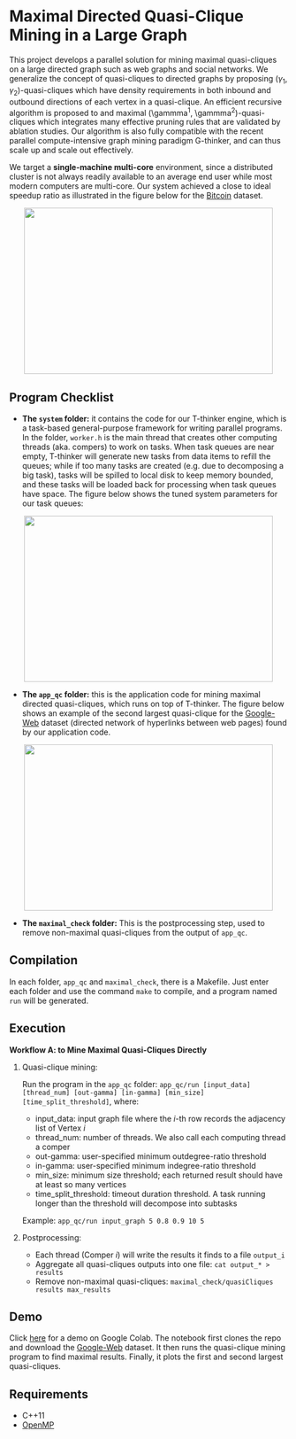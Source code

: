 # Maximal Directed Quasi-Clique Mining in a Large Graph

This project develops a parallel solution for mining maximal quasi-cliques on a large directed graph such as web graphs and social networks.
We generalize the concept of quasi-cliques to directed graphs by proposing ($\gamma$<sub>1</sub>, $\gamma$<sub>2</sub>)-quasi-cliques which have density requirements in both inbound and outbound directions of each vertex in a quasi-clique. An efficient recursive algorithm is proposed to and maximal (\gammma<sup>1</sup>, \gammma<sup>2</sup>)-quasi-cliques which integrates many effective pruning rules that are validated by ablation studies. Our algorithm is also fully compatible with the recent parallel compute-intensive graph mining paradigm G-thinker, and can thus scale up and scale out effectively.

We target a **single-machine multi-core** environment, since a distributed cluster is not always readily available to an average end user while most modern computers are multi-core. Our system achieved a close to ideal speedup ratio as illustrated in the figure below for the [Bitcoin](http://konect.cc/networks/soc-sign-bitcoinotc/) dataset.

<p align="center">
  <!-- <img src="imgs/img3.PNG" width="450" height="300" /> -->
  <img align="center" src="https://github.com/guimuguo/Tthinker_DQC/blob/main/imgs/img3.PNG" width="450" height="300" />
</p>




## Program Checklist
- **The `system` folder:** it contains the code for our T-thinker engine, which is a task-based general-purpose framework for writing parallel programs. In the folder, `worker.h` is the main thread that creates other computing threads (aka. compers) to work on tasks. When task queues are near empty, T-thinker will generate new tasks from data items to refill the queues; while if too many tasks are created (e.g. due to decomposing a big task), tasks will be spilled to local disk to keep memory bounded, and these tasks will be loaded back for processing when task queues have space. The figure below shows the tuned system parameters for our task queues:

<p align="center">
<img src="https://github.com/guimuguo/Tthinker_DQC/blob/main/imgs/img2.PNG" width="450" height="300" />
</p>

- **The `app_qc` folder:** this is the application code for mining maximal directed quasi-cliques, which runs on top of T-thinker. The figure below shows an example of the second largest quasi-clique for the [Google-Web](https://snap.stanford.edu/data/web-Google.html) dataset (directed network of hyperlinks between web pages) found by our application code.

<p align="center">
<img src="https://github.com/guimuguo/Tthinker_DQC/blob/main/imgs/img1.PNG" width="450" height="300" />
</p>


- **The `maximal_check` folder:** This is the postprocessing step, used to remove non-maximal quasi-cliques from the output of `app_qc`.

## Compilation
In each folder, `app_qc` and `maximal_check`, there is a Makefile. Just enter each folder and use the command `make` to compile, and a program named `run` will be generated.

## Execution
**Workflow A: to Mine Maximal Quasi-Cliques Directly**
  1. Quasi-clique mining:
 
      Run the program in the `app_qc` folder: `app_qc/run [input_data] [thread_num] [out-gamma] [in-gamma] [min_size] [time_split_threshold]`, where: 
        - input_data: input graph file where the *i*-th row records the adjacency list of Vertex *i*
        - thread_num: number of threads. We also call each computing thread a comper
        - out-gamma: user-specified minimum outdegree-ratio threshold
        - in-gamma: user-specified minimum indegree-ratio threshold
        - min_size: minimum size threshold; each returned result should have at least so many vertices
        - time_split_threshold: timeout duration threshold. A task running longer than the threshold will decompose into subtasks 

        Example: `app_qc/run input_graph 5 0.8 0.9 10 5`

  2. Postprocessing:
      - Each thread (Comper *i*) will write the results it finds to a file `output_i`
      - Aggregate all quasi-cliques outputs into one file: `cat output_* > results`
      - Remove non-maximal quasi-cliques: `maximal_check/quasiCliques results max_results`


## Demo
Click [here](https://colab.research.google.com/drive/1Cn0cB9uZ8uOtlPbAfTWw9g0NM9qBrkxC?usp=sharing) for a demo on Google Colab. The notebook first clones the repo and download the [Google-Web](https://snap.stanford.edu/data/web-Google.html) dataset. It then runs the quasi-clique mining program to find maximal results. Finally, it plots the first and second largest quasi-cliques.

## Requirements

* C++11
* [OpenMP](https://www.openmp.org/)

<!-- ## Contributors
* **Guimu Guo (guimuguo@uab.edu)**
* **Da Yan (yanda@uab.edu)**
* **Lyuheng Yuan (lyuan@uab.edu)**
* **Jalal Khalil (jalalk@uab.edu)**

The authors are affiliated with the Department of Computer Science, University of Alabama at Birmingham -->
